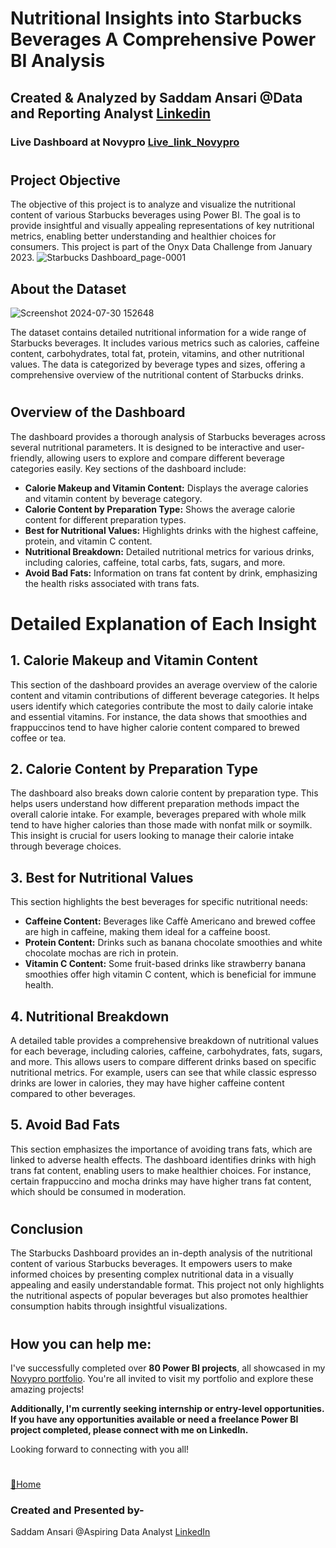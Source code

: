 # Nutritional Insights into Starbucks Beverages A Comprehensive Power BI Analysis

## Created & Analyzed by Saddam Ansari @Data and Reporting Analyst [Linkedin](https://www.linkedin.com/in/saddam-ansari-dataanalyst/)

### Live Dashboard at Novypro [Live_link_Novypro](https://project.novypro.com/gE2JaR)

#
## Project Objective

The objective of this project is to analyze and visualize the nutritional content of various Starbucks beverages using Power BI. The goal is to provide insightful and visually appealing representations of key nutritional metrics, enabling better understanding and healthier choices for consumers. This project is part of the Onyx Data Challenge from January 2023.
![Starbucks Dashboard_page-0001](https://github.com/user-attachments/assets/339aa535-b4d5-41fa-a16c-77379ad7d2d0)


## About the Dataset
![Screenshot 2024-07-30 152648](https://github.com/user-attachments/assets/97b0318d-7bab-49bd-ba53-ca679178a611)

The dataset contains detailed nutritional information for a wide range of Starbucks beverages. It includes various metrics such as calories, caffeine content, carbohydrates, total fat, protein, vitamins, and other nutritional values. The data is categorized by beverage types and sizes, offering a comprehensive overview of the nutritional content of Starbucks drinks.

#

## Overview of the Dashboard
The dashboard provides a thorough analysis of Starbucks beverages across several nutritional parameters. It is designed to be interactive and user-friendly, allowing users to explore and compare different beverage categories easily. Key sections of the dashboard include:

 * **Calorie Makeup and Vitamin Content:** Displays the average calories and vitamin content by beverage category.
 * **Calorie Content by Preparation Type:** Shows the average calorie content for different preparation types.
 * **Best for Nutritional Values:** Highlights drinks with the highest caffeine, protein, and vitamin C content.
 * **Nutritional Breakdown:** Detailed nutritional metrics for various drinks, including calories, caffeine, total carbs, fats, sugars, and more.
 * **Avoid Bad Fats:** Information on trans fat content by drink, emphasizing the health risks associated with trans fats.

#

# Detailed Explanation of Each Insight
## 1. Calorie Makeup and Vitamin Content
This section of the dashboard provides an average overview of the calorie content and vitamin contributions of different beverage categories. It helps users identify which categories contribute the most to daily calorie intake and essential vitamins. For instance, the data shows that smoothies and frappuccinos tend to have higher calorie content compared to brewed coffee or tea.

## 2. Calorie Content by Preparation Type
The dashboard also breaks down calorie content by preparation type. This helps users understand how different preparation methods impact the overall calorie intake. For example, beverages prepared with whole milk tend to have higher calories than those made with nonfat milk or soymilk. This insight is crucial for users looking to manage their calorie intake through beverage choices.

## 3. Best for Nutritional Values
This section highlights the best beverages for specific nutritional needs:

 * **Caffeine Content:** Beverages like Caffè Americano and brewed coffee are high in caffeine, making them ideal for a caffeine boost.
 * **Protein Content:** Drinks such as banana chocolate smoothies and white chocolate mochas are rich in protein.
 * **Vitamin C Content:** Some fruit-based drinks like strawberry banana smoothies offer high vitamin C content, which is beneficial for immune health.

## 4. Nutritional Breakdown

A detailed table provides a comprehensive breakdown of nutritional values for each beverage, including calories, caffeine, carbohydrates, fats, sugars, and more. This allows users to compare different drinks based on specific nutritional metrics. For example, users can see that while classic espresso drinks are lower in calories, they may have higher caffeine content compared to other beverages.

## 5. Avoid Bad Fats
This section emphasizes the importance of avoiding trans fats, which are linked to adverse health effects. The dashboard identifies drinks with high trans fat content, enabling users to make healthier choices. For instance, certain frappuccino and mocha drinks may have higher trans fat content, which should be consumed in moderation.

#

## Conclusion

The Starbucks Dashboard provides an in-depth analysis of the nutritional content of various Starbucks beverages. It empowers users to make informed choices by presenting complex nutritional data in a visually appealing and easily understandable format. This project not only highlights the nutritional aspects of popular beverages but also promotes healthier consumption habits through insightful visualizations.

#

## How you can help me:

I've successfully completed over **80 Power BI projects**, all showcased in my [Novypro portfolio](https://www.novypro.com/profile_projects/saddamansari). You're all invited to visit my portfolio and explore these amazing projects!

**Additionally, I'm currently seeking internship or entry-level opportunities. If you have any opportunities available or need a freelance Power BI project completed, please connect with me on LinkedIn.**

Looking forward to connecting with you all!

#

[🔁Home](#table-of-contents)

### Created and Presented by-

Saddam Ansari @Aspiring Data Analyst [LinkedIn](https://www.linkedin.com/in/saddam-ansari-dataanalyst/)
